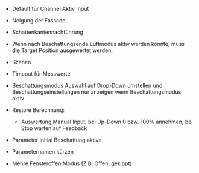 - Default für Channel Aktiv Input
- Neigung der Fassade
- Schattenkantennachführung


- Wenn nach Beschattungsende Lüftmodus aktiv werden könnte, muss die Target Position ausgewertet werden.
- Szenen 
- Timeout für Messwerte
- Beschattungsmodus Auswahl auf Drop-Down umstellen und Beschattungseinstellungen nur anzeigen wenn Beschattungsmodus aktiv
- Restore Berechnung:
  - Auswertung Manual Input, bei Up-Down 0 bzw. 100% annehmen, bei Stop warten auf Feedback
- Parameter Initial Beschattung aktive
- Parameternamen kürzen
- Mehre Fensteroffen Modus (Z.B. Offen, gekippt)